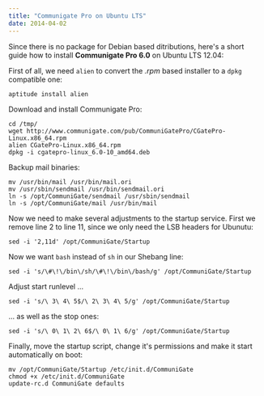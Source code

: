 ```yaml
---
title: "Communigate Pro on Ubuntu LTS"
date: 2014-04-02
---
```

Since there is no package for Debian based ditributions, here's a short guide how to install **Communigate Pro 6.0** on Ubuntu LTS 12.04:

First of all, we need `alien` to convert the *.rpm* based installer to a `dpkg` compatible one:

	aptitude install alien

Download and install Communigate Pro:

	cd /tmp/
	wget http://www.communigate.com/pub/CommuniGatePro/CGatePro-Linux.x86_64.rpm
	alien CGatePro-Linux.x86_64.rpm
	dpkg -i cgatepro-linux_6.0-10_amd64.deb

Backup mail binaries:

	mv /usr/bin/mail /usr/bin/mail.ori
	mv /usr/sbin/sendmail /usr/bin/sendmail.ori
	ln -s /opt/CommuniGate/sendmail /usr/sbin/sendmail
	ln -s /opt/CommuniGate/mail /usr/bin/mail

Now we need to make several adjustments to the startup service. First we remove line 2 to line 11, since we only need the LSB headers for Ubunutu:

	sed -i '2,11d' /opt/CommuniGate/Startup

Now we want `bash` instead of `sh` in our Shebang line:

	sed -i 's/\#\!\/bin\/sh/\#\!\/bin\/bash/g' /opt/CommuniGate/Startup

Adjust start runlevel ...

	sed -i 's/\ 3\ 4\ 5$/\ 2\ 3\ 4\ 5/g' /opt/CommuniGate/Startup

... as well as the stop ones:

	sed -i 's/\ 0\ 1\ 2\ 6$/\ 0\ 1\ 6/g' /opt/CommuniGate/Startup

Finally, move the startup script, change it's permissions and make it start  automatically on boot:

	mv /opt/CommuniGate/Startup /etc/init.d/CommuniGate
	chmod +x /etc/init.d/CommuniGate
	update-rc.d CommuniGate defaults  
